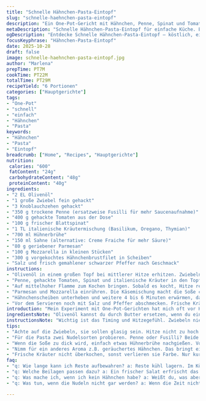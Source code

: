```yaml
---
title: "Schnelle Hähnchen-Pasta-Eintopf"
slug: "schnelle-haehnchen-pasta-eintopf"
description: "Ein One-Pot-Gericht mit Hähnchen, Penne, Spinat und Tomaten. Zwiebeln und Knoblauch in Olivenöl anschwitzen, dann trockene Nudeln, Tomaten, Blattspinat und italienische Kräuter zugeben. Mit Hühnerbrühe und Sahne ablöschen, bis die Nudeln al dente sind. Parmesan und Mozzarella sorgen für Bindung und Geschmack. Hähnchen zuletzt erwärmen. Perfekt für schnelle, unkomplizierte Küche mit wenigen Töpfen und kurzer Wartezeit."
metaDescription: "Schnelle Hähnchen-Pasta-Eintopf für einfache Küche. Ein One-Pot-Rezept mit frischen Zutaten und köstlichem Geschmack"
ogDescription: "Entdecke Schnelle Hähnchen-Pasta-Eintopf – köstlich, einfach und genau richtig für die hektischen Tage"
focusKeyphrase: "Hähnchen-Pasta-Eintopf"
date: 2025-10-28
draft: false
image: schnelle-haehnchen-pasta-eintopf.jpg
author: "Marlena"
prepTime: PT7M
cookTime: PT22M
totalTime: PT29M
recipeYield: "6 Portionen"
categories: ["Hauptgerichte"]
tags:
- "One-Pot"
- "schnell"
- "einfach"
- "Hähnchen"
- "Pasta"
keywords:
- "Hähnchen"
- "Pasta"
- "Eintopf"
breadcrumb: ["Home", "Recipes", "Hauptgerichte"]
nutrition: 
 calories: "600"
 fatContent: "24g"
 carbohydrateContent: "48g"
 proteinContent: "40g"
ingredients:
- "2 EL Olivenöl"
- "1 große Zwiebel fein gehackt"
- "3 Knoblauchzehen gehackt"
- "350 g trockene Penne (ersatzweise Fusilli für mehr Saucenaufnahme)"
- "400 g gehackte Tomaten aus der Dose"
- "100 g frischer Blattspinat"
- "1 TL italienische Kräutermischung (Basilikum, Oregano, Thymian)"
- "700 ml Hühnerbrühe"
- "150 ml Sahne (alternative: Creme Fraiche für mehr Säure)"
- "80 g geriebener Parmesan"
- "100 g Mozzarella in kleinen Stücken"
- "300 g vorgekochtes Hähnchenbrustfilet in Scheiben"
- "Salz und frisch gemahlener schwarzer Pfeffer nach Geschmack"
instructions:
- "Olivenöl in einem großen Topf bei mittlerer Hitze erhitzen. Zwiebeln hinzufügen und glasig dünsten, dabei häufig rühren, bis sie weich sind, etwa 3 Minuten. Knoblauch dazugeben und noch 1 Minute mitrösten, bis es duftet – nicht braun werden lassen, sonst bitter."
- "Penne, gehackte Tomaten, Spinat und italienische Kräuter in den Topf geben. Alles gut vermischen. Mit Hühnerbrühe und Sahne übergießen, so dass die Nudeln fast bedeckt sind. Unbedingt umrühren, damit keine Nudeln zusammenkleben oder trocken bleiben. Flüssigkeit muss die Nudeln umschließen."
- "Auf mittelhoher Flamme zum Kochen bringen. Sobald es kocht, Hitze reduzieren und offen köcheln lassen. Gelegentlich umrühren, vor allem gegen Ende, um Anhaften zu verhindern. Nudeln sollten bissfest sein, nach etwa 9 bis 11 Minuten – wichtig, den Zeitpunkt zu erriechen: Pasta testet man am besten mit der Zunge. Noch nicht komplett weich, aber kein Rohgeschmack."
- "Parmesan und Mozzarella einrühren. Die Käsemischung macht die Soße cremig und dickflüssiger. Wenn die Sauce zu flüssig bleibt, Hitze leicht erhöhen und kurz ohne Deckel einkochen lassen, aber nicht zu lange, sonst wird die Pasta trocken."
- "Hähnchenscheiben unterheben und weitere 4 bis 6 Minuten erwärmen, damit sie gleichmäßig warm sind und Saft behalten. Wer Hähnchen frisch anbrät, sollte das getrennt machen – sonst wird das Fleisch zäh. Vorher gut vorgekochte Hähnchenstücke vermeiden, da sie beim Erwärmen sonst trocken werden."
- "Vor dem Servieren noch mit Salz und Pfeffer abschmecken. Frische Kräuter wie Petersilie oder Basilikum geben einen guten letzten Akzent. Unbedingt abschmecken – Brühe und Käse bringen viel Salz mit, aber individuelle Vorlieben sind entscheidend."
introduction: "Mein Experiment mit One-Pot-Gerichten hat mich oft vor Herausforderungen gestellt. Man möchte alles in einem Topf machen, aber Zutaten brauchen unterschiedliche Zeiten. Hier hat sich gezeigt, dass man die Reihenfolge sorgfältig planen muss: Zuerst Zwiebeln und Knoblauch anrösten, um das Aroma zu entfalten. Trockene Nudeln direkt mit den Flüssigkeiten kochen sorgt für eine sämige Sauce und spart Abwasch. Die Zugabe von frischem Spinat und italienischen Kräutern – statt nur getrocknetem Basilikum – bringt Farbe und Frische. Außerdem ersetzte ich die üblichen frischen Tomaten durch Dosentomaten, weil sie intensiver und gleichmäßiger sind. Die Mischung aus Parmesan und Mozzarella sorgt, dass die Sauce schön cremig bleibt, ohne zu ölig oder zu schmelzig zu werden. Hähnchen am Ende dazu, nicht vorher, das verhindert Zähwerden und Austrocknen."
ingredientsNote: "Olivenöl kannst du durch Butter ersetzen, wenn du einen volleren Geschmack willst. Die italienische Kräutermischung lässt sich durch frische Kräuter ergänzen – Thymian und Rosmarin passen gut, geben aber einen anderen Charakter. Statt normales Sahne kann man Crème fraîche nehmen, um eine leichte Säure reinzubringen, oder Milch, falls Kalorien reduziert werden sollen – dabei muss die Konsistenz eventuell mit mehr Käse angepasst werden. Für die Pasta eignen sich Penne besonders wegen ihrer Form, die Soße gut aufnimmt; Fusilli sind eine gute Alternative. Wer keine frischen Zwiebeln hat, nimmt getrocknete, aber dann eventuell mehr, damit das Aroma reicht. Vorgekochtes Hähnchen kannst du durch geräuchertes Hähnchen ersetzen, falls du eine rauchige Note haben willst, passt gut zu den italienischen Kräutern."
instructionsNote: "Wichtig ist das Timing und Hitzegefühl. Zwiebeln niemals zu heiß anbraten, sonst verbrennen sie und geben Bitterkeit ab. Der Knoblauch braucht nur kurz, sonst wird er unangenehm. Beim Kochen der Nudeln im Topf lieber öfter umrühren, damit der Nudelteig nicht am Topfboden klebt oder Klumpen bildet. Beobachte die Nudeln, probiere ab 8 Minuten und entscheide visuell und mit dem Bissgefühl, wann sie bissfest sind. Käse nicht zu früh zugeben, sonst verbrennt er oder verklumpt sich ungleichmäßig. Hähnchen wirklich erst am Schluss, damit es warm wird, aber nicht austrocknet. Wenn zu wenig Flüssigkeit bleibt, kann noch ein bisschen Brühe oder Wasser nachgießen – Sauce soll cremig, nicht trocken sein. Restliche Hitze gut ausnutzen, abschließend Topf vom Herd nehmen, um Überkochen zu vermeiden. Mit Salz vorsichtig sein – Parmesan ist schon salzig."
tips:
- "Achte auf die Zwiebeln, sie sollen glasig sein. Hitze nicht zu hoch. Knoblauch kommt nach den Zwiebeln. Kurz rösten. Dauerhaftes Rühren mindert Bitterkeit. Das Aroma entfaltet sich."
- "Für die Pasta zwei Nudelsorten probieren. Penne oder Fusilli? Beide nehmen die Soße gut auf. Teste die Konsistenz, ab 8 Minuten. Zunge ist der beste Tester. Nicht zu weich!"
- "Wenn die Soße zu dick wird, einfach etwas Hühnerbrühe nachgießen. Voller Geschmack durch Parmesan, aber darauf achten, nicht zu salzig. Wenn nötig, mit frischen Kräutern verfeinern."
- "Nimm für ein anderes Aroma z.B. geräuchertes Hähnchen. Das bringt einen neuen Twist. Ergänz auch etwas Chili, wenn du es würziger magst. Die Hitze bleibt kontrollierbar."
- "Frische Kräuter nicht überkochen, sonst verlieren sie Farbe. Nur kurz vor dem Servieren dazugeben. Petersilie hilft auch, wenn kein Basilikum vorhanden ist. Schmeckt trotzdem toll."
faq:
- "q: Wie lange kann ich Reste aufbewahren? a: Reste kühl lagern. Im Kühlschrank. 2-3 Tage sind gut. Kannst auch einfrieren. Portionieren für bessere Handhabung."
- "q: Welche Beilagen passen dazu? a: Ein frischer Salat erfrischt das Gericht. Knoblauchbrot ist auch nett. Vielleicht ein gemischtes Gemüse dazu. Variieren macht’s spannend."
- "q: Was mache ich, wenn ich kein Hähnchen habe? a: Weißt du, was aber geht? Gemüse oder Tofu. Probier diese Alternativen. Mach ein vegetarisches Gericht draus, bleibt lecker."
- "q: Was tun, wenn die Nudeln nicht gar werden? a: Wenn die Zeit nicht reicht, mehr Brühe nachgießen. Den Topf nicht abdecken. So bleibt die Wärme konstant. Vor dem Servieren testen."

---
```

